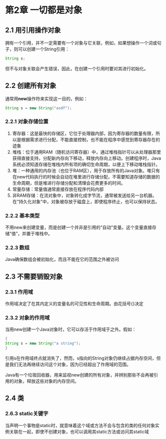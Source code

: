 # 第2章 一切都是对象

## 2.1 用引用操作对象

拥有一个引用，并不一定需要有一个对象与它关联，例如，如果想操作一个词或句子，则可以创建一个String引用：

```java
String s;
```

但不与对象关联会产生错误，因此，在创建一个引用时要对其进行初始化。

## 2.2 创建所有对象

通常用**new**操作符来实现这一目的，例如：

```java
String s = new String("asdf");
```

### 2.2.1 对象存储位置

1. 寄存器：这是最快的存储区，它位于处理器内部，因为寄存器的数量有限，所以是根据需求进行分配，不能直接控制，也不能在程序中感觉到寄存器存在的迹象
2. 堆栈：位于通用RAM（随机访问寄存器）中，通过堆栈指针可以从处理器那里获得直接支持，分配新内存向下移动，释放内存向上移动。创建程序时，Java系统必须知道存储在堆栈内所有项的确切生命周期，以便上下移动堆栈指针。
3. 堆：一种通用的内存池（也位于RAM区），用于存放所有的Java对象。堆只有在new代码执行的时候会自动在堆里进行存储分配，不需要知道存储的数据的生命周期，但是堆进行存储分配和清理会花费更多的时间。
4. 常量存储：常量值通常直接存放在程序代码内部
5. 非RAM存储：在流对象中，对象转化成字节流，通常被发送给另一台机器。在“持久化对象”中，对象被存放于磁盘上，即使程序终止，也可以保持状态。

### 2.2.2 基本类型

不用new来创建变量，而是创建一个并非是引用的“自动”变量。这个变量直接存储“值”，并置于堆栈中。

### 2.2.3 数组

Java确保数组会被初始化，而且不能在它的范围之外被访问

## 2.3 不需要销毁对象

### 2.3.1 作用域

作用域决定了在其内定义的变量名的可见性和生命周期。由花括号{}决定

### 2.3.2 对象的作用域

当用new创建一个Java对象时，它可以存活于作用域于之外。假如：

```java
{
String s = new String("a string");
}
```

引用s在作用域终点就消失了，然而，s指向的String对象仍继续占据内存空间，但是我们无法再继续访问这个对象，因为已经超出了作用域的范围。

Java有一个垃圾回收器，用来监视new创建的所有对象，并辨别那些不会再被引用的对象，释放这些对象的内存空间。



## 2.4 类

### 2.6.3 static关键字

当声明一个事物是static时，就意味着这个域或方法不会与包含的类的任何对象实例关联在一起，即使不创建对象，也可以调用其static方法或访问其static域

